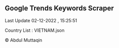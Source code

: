 

## Google Trends Keywords Scraper 
 
Last Update 02-12-2022 , 15:25:51

Country List :
VIETNAM.json



© Abdul Muttaqin 
